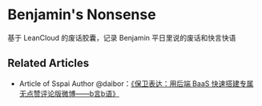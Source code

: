 # Benjamin's Nonsense

基于 LeanCloud 的废话胶囊，记录 Benjamin 平日里说的废话和快言快语

## Related Articles

- Article of Sspai Author @daibor：<a href="https://sspai.com/post/60024" target="_blank">《保卫表达：用后端 BaaS 快速搭建专属无点赞评论版微博——b言b语》</a>
